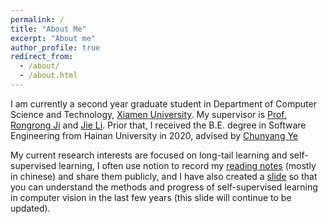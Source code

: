 ```yaml
---
permalink: /
title: "About Me"
excerpt: "About me"
author_profile: true
redirect_from:
  - /about/
  - /about.html
---
```


I am currently a second year graduate student in Department of Computer Science and Technology, [Xiamen University](https://en.xmu.edu.cn/). My supervisor is [Prof. Rongrong Ji](https://mac.xmu.edu.cn/rrji_en/) and [Jie Li](https://m0re.fun/). Prior that, I received the B.E. degree in Software Engineering from Hainan University in 2020, advised by [Chunyang Ye](https://scholar.google.com/citations?user=EA6Er_MAAAAJ&hl=zh-CN&oi=ao)

My current research interests are focused on long-tail learning and self-supervised learning, I often use notion to record my [reading notes](https://polar-saltopus-822.notion.site/Computer-Vision-256219c6302b40d7bfacb7e297179bd7) (mostly in chinese) and share them publicly, and I have also created a [slide](https://mitming.github.io/files/An_Introduction_to_Self-Supervised_Learning.pdf) so that you can understand the methods and progress of self-supervised learning in computer vision in the last few years (this slide will continue to be updated).